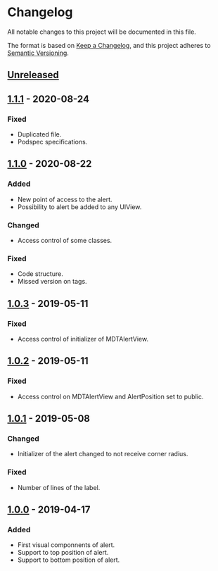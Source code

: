 # Changelog
All notable changes to this project will be documented in this file.

The format is based on [Keep a Changelog](https://keepachangelog.com/en/1.0.0/),
and this project adheres to [Semantic Versioning](https://semver.org/spec/v2.0.0.html).

## [Unreleased]

## [1.1.1] - 2020-08-24
### Fixed
- Duplicated file.
- Podspec specifications.

## [1.1.0] - 2020-08-22
### Added
- New point of access to the alert.
- Possibility to alert be added to any UIView.

### Changed
- Access control of some classes.

### Fixed
- Code structure.
- Missed version on tags.

## [1.0.3] - 2019-05-11
### Fixed
- Access control of initializer of MDTAlertView.

## [1.0.2] - 2019-05-11
### Fixed
- Access control on MDTAlertView and AlertPosition set to public.

## [1.0.1] - 2019-05-08
### Changed
- Initializer of the alert changed to not receive corner radius.

### Fixed
 - Number of lines of the label.

## [1.0.0] - 2019-04-17
### Added
- First visual componnents of alert.
- Support to top position of alert.
- Support to bottom position of alert.

[Unreleased]: https://github.com/cardoso19/MDTAlert
[1.1.1]: https://github.com/cardoso19/MDTAlert/releases/tag/v1.1.1
[1.1.0]: https://github.com/cardoso19/MDTAlert/releases/tag/v1.1.0
[1.0.3]: https://github.com/cardoso19/MDTAlert/releases/tag/v1.0.3
[1.0.2]: https://github.com/cardoso19/MDTAlert/releases/tag/v1.0.2
[1.0.1]: https://github.com/cardoso19/MDTAlert/releases/tag/v1.0.1
[1.0.0]: https://github.com/cardoso19/MDTAlert/releases/tag/v1.0.0